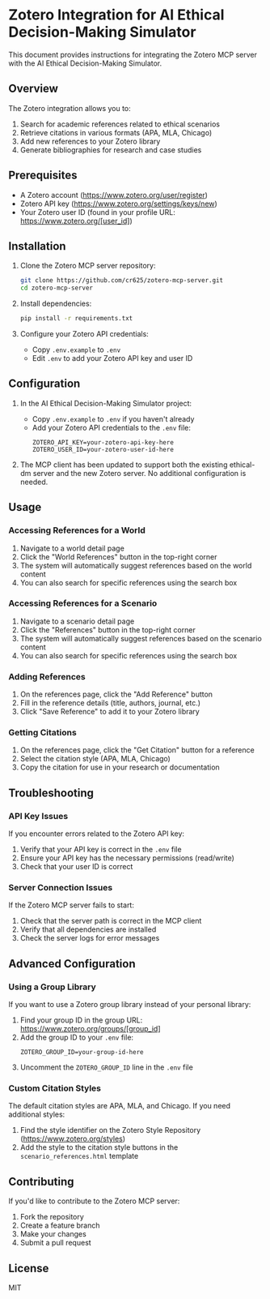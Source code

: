 # Zotero Integration for AI Ethical Decision-Making Simulator

This document provides instructions for integrating the Zotero MCP server with the AI Ethical Decision-Making Simulator.

## Overview

The Zotero integration allows you to:

1. Search for academic references related to ethical scenarios
2. Retrieve citations in various formats (APA, MLA, Chicago)
3. Add new references to your Zotero library
4. Generate bibliographies for research and case studies

## Prerequisites

- A Zotero account (https://www.zotero.org/user/register)
- Zotero API key (https://www.zotero.org/settings/keys/new)
- Your Zotero user ID (found in your profile URL: https://www.zotero.org/[user_id])

## Installation

1. Clone the Zotero MCP server repository:
   ```bash
   git clone https://github.com/cr625/zotero-mcp-server.git
   cd zotero-mcp-server
   ```

2. Install dependencies:
   ```bash
   pip install -r requirements.txt
   ```

3. Configure your Zotero API credentials:
   - Copy `.env.example` to `.env`
   - Edit `.env` to add your Zotero API key and user ID

## Configuration

1. In the AI Ethical Decision-Making Simulator project:
   - Copy `.env.example` to `.env` if you haven't already
   - Add your Zotero API credentials to the `.env` file:
     ```
     ZOTERO_API_KEY=your-zotero-api-key-here
     ZOTERO_USER_ID=your-zotero-user-id-here
     ```

2. The MCP client has been updated to support both the existing ethical-dm server and the new Zotero server. No additional configuration is needed.

## Usage

### Accessing References for a World

1. Navigate to a world detail page
2. Click the "World References" button in the top-right corner
3. The system will automatically suggest references based on the world content
4. You can also search for specific references using the search box

### Accessing References for a Scenario

1. Navigate to a scenario detail page
2. Click the "References" button in the top-right corner
3. The system will automatically suggest references based on the scenario content
4. You can also search for specific references using the search box

### Adding References

1. On the references page, click the "Add Reference" button
2. Fill in the reference details (title, authors, journal, etc.)
3. Click "Save Reference" to add it to your Zotero library

### Getting Citations

1. On the references page, click the "Get Citation" button for a reference
2. Select the citation style (APA, MLA, Chicago)
3. Copy the citation for use in your research or documentation

## Troubleshooting

### API Key Issues

If you encounter errors related to the Zotero API key:

1. Verify that your API key is correct in the `.env` file
2. Ensure your API key has the necessary permissions (read/write)
3. Check that your user ID is correct

### Server Connection Issues

If the Zotero MCP server fails to start:

1. Check that the server path is correct in the MCP client
2. Verify that all dependencies are installed
3. Check the server logs for error messages

## Advanced Configuration

### Using a Group Library

If you want to use a Zotero group library instead of your personal library:

1. Find your group ID in the group URL: https://www.zotero.org/groups/[group_id]
2. Add the group ID to your `.env` file:
   ```
   ZOTERO_GROUP_ID=your-group-id-here
   ```
3. Uncomment the `ZOTERO_GROUP_ID` line in the `.env` file

### Custom Citation Styles

The default citation styles are APA, MLA, and Chicago. If you need additional styles:

1. Find the style identifier on the Zotero Style Repository (https://www.zotero.org/styles)
2. Add the style to the citation style buttons in the `scenario_references.html` template

## Contributing

If you'd like to contribute to the Zotero MCP server:

1. Fork the repository
2. Create a feature branch
3. Make your changes
4. Submit a pull request

## License

MIT
